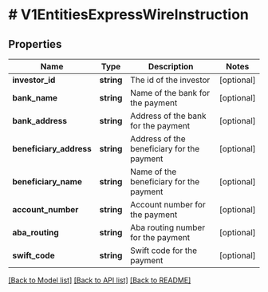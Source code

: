# # V1EntitiesExpressWireInstruction

## Properties

Name | Type | Description | Notes
------------ | ------------- | ------------- | -------------
**investor_id** | **string** | The id of the investor | [optional]
**bank_name** | **string** | Name of the bank for the payment | [optional]
**bank_address** | **string** | Address of the bank for the payment | [optional]
**beneficiary_address** | **string** | Address of the beneficiary for the payment | [optional]
**beneficiary_name** | **string** | Name of the beneficiary for the payment | [optional]
**account_number** | **string** | Account number for the payment | [optional]
**aba_routing** | **string** | Aba routing number for the payment | [optional]
**swift_code** | **string** | Swift code for the payment | [optional]

[[Back to Model list]](../../README.md#models) [[Back to API list]](../../README.md#endpoints) [[Back to README]](../../README.md)
